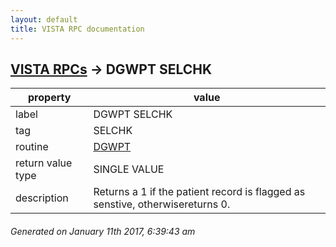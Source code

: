 ```yaml
---
layout: default
title: VISTA RPC documentation
---
```




## [VISTA RPCs](TableOfContent.md) &#8594; DGWPT SELCHK 

 property | value 
--- | --- 
 label | DGWPT SELCHK
 tag | SELCHK
 routine | [DGWPT](http://code.osehra.org/dox/Routine_DGWPT_source.html)
 return value type | SINGLE VALUE
 description | Returns a 1 if the patient record is flagged as senstive, otherwisereturns 0.




 ###### Generated on January 11th 2017, 6:39:43 am